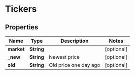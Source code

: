 
# Tickers

## Properties
Name | Type | Description | Notes
------------ | ------------- | ------------- | -------------
**market** | **String** |  |  [optional]
**_new** | **String** | Newest price |  [optional]
**old** | **String** | Old price one day ago |  [optional]



